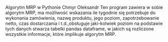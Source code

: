 Algorytm MRP w Pythonie
Chmyr Oleksandr
Ten program zawiera w sobie algorytm MRP, ma możliwość wskazania ile tygodnie się potrzebuje do wykonania zamówienia, nazwę produktu, jego poziom, zapotrzebowanie netto, czas dostarczania i t.d.,obsługuje jaki-kolwiek poziom 
na podstawie tych danych stwarza tabelki pandas dataframe, w jakich są rozliczone wszystkie informacje, które implikuje algorytm MRP.
